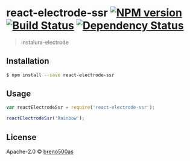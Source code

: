 # react-electrode-ssr [![NPM version][npm-image]][npm-url] [![Build Status][travis-image]][travis-url] [![Dependency Status][daviddm-image]][daviddm-url]
> instalura-electrode

## Installation

```sh
$ npm install --save react-electrode-ssr
```

## Usage

```js
var reactElectrodeSsr = require('react-electrode-ssr');

reactElectrodeSsr('Rainbow');
```
## License

Apache-2.0 © [breno500as]()


[npm-image]: https://badge.fury.io/js/react-electrode-ssr.svg
[npm-url]: https://npmjs.org/package/react-electrode-ssr
[travis-image]: https://travis-ci.org//react-electrode-ssr.svg?branch=master
[travis-url]: https://travis-ci.org//react-electrode-ssr
[daviddm-image]: https://david-dm.org//react-electrode-ssr.svg?theme=shields.io
[daviddm-url]: https://david-dm.org//react-electrode-ssr
